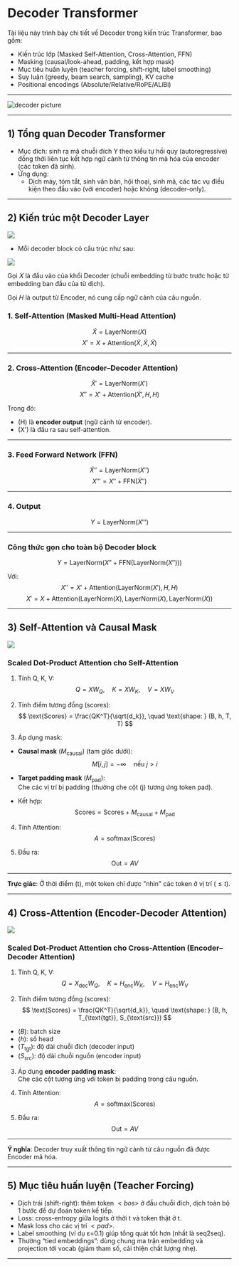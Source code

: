 # Decoder Transformer

Tài liệu này trình bày chi tiết về Decoder trong kiến trúc Transformer, bao gồm:
- Kiến trúc lớp (Masked Self-Attention, Cross-Attention, FFN)
- Masking (causal/look-ahead, padding, kết hợp mask)
- Mục tiêu huấn luyện (teacher forcing, shift-right, label smoothing)
- Suy luận (greedy, beam search, sampling), KV cache
- Positional encodings (Absolute/Relative/RoPE/ALiBi)


---

<img src="img/decoder.jfif" alt="decoder picture">

---

## 1) Tổng quan Decoder Transformer

- Mục đích: sinh ra mã chuỗi đích Y theo kiểu tự hồi quy (autoregressive) đồng thời liên tục kết hợp ngữ cảnh từ thông tin mã hóa của encoder (các token đã sinh).
- Ứng dụng:
  - Dịch máy, tóm tắt, sinh văn bản, hội thoại, sinh mã, các tác vụ điều kiện theo đầu vào (với encoder) hoặc không (decoder-only).

---

## 2) Kiến trúc một Decoder Layer 
<img src="img/decoder1.jfif">

- Mỗi decoder block có cấu trúc như sau:

<img src="img/decoder2.jfif">

Gọi 𝑋 là đầu vào của khối Decoder (chuỗi embedding từ bước trước hoặc từ embedding ban đầu của từ dịch).

Gọi 𝐻 là output từ Encoder, nó cung cấp ngữ cảnh của câu nguồn.
### 1. Self-Attention (Masked Multi-Head Attention)
$$
\tilde{X} = \text{LayerNorm}(X)
$$
$$
X' = X + \text{Attention}(\tilde{X}, \tilde{X}, \tilde{X})
$$

---

### 2. Cross-Attention (Encoder–Decoder Attention)
$$
\tilde{X}' = \text{LayerNorm}(X')
$$
$$
X'' = X' + \text{Attention}(\tilde{X}', H, H)
$$

Trong đó:  
- \(H\) là **encoder output** (ngữ cảnh từ encoder).  
- \(X'\) là đầu ra sau self-attention.  

---

### 3. Feed Forward Network (FFN)
$$
\tilde{X}'' = \text{LayerNorm}(X'')
$$
$$
X''' = X'' + \text{FFN}(\tilde{X}'')
$$

---

### 4. Output
$$
Y = \text{LayerNorm}(X''')
$$

---

### Công thức gọn cho toàn bộ Decoder block
$$
Y = \text{LayerNorm}\Big( X'' + \text{FFN}(\text{LayerNorm}(X'' )) \Big)
$$

Với:
$$
X'' = X' + \text{Attention}(\text{LayerNorm}(X'), H, H)
$$
$$
X' = X + \text{Attention}(\text{LayerNorm}(X), \text{LayerNorm}(X), \text{LayerNorm}(X))
$$

---

## 3) Self-Attention và Causal Mask

<img src="img/self_attention.jfif">

### Scaled Dot-Product Attention cho Self-Attention

1. Tính Q, K, V:
$$
Q = X W_Q, \quad K = X W_K, \quad V = X W_V
$$

2. Tính điểm tương đồng (scores):
$$
\text{Scores} = \frac{QK^T}{\sqrt{d_k}}, \quad \text{shape: } (B, h, T, T)
$$

3. Áp dụng mask:
- **Causal mask** $(M_{\text{causal}}$) (tam giác dưới):  
$$
M[i,j] = -\infty \quad \text{nếu } j > i
$$

- **Target padding mask** $(M_{\text{pad}}$):  
Che các vị trí bị padding (thường che cột \(j\) tương ứng token pad).

- Kết hợp:
$$
\text{Scores} = \text{Scores} + M_{\text{causal}} + M_{\text{pad}}
$$

4. Tính Attention:
$$
A = \text{softmax}(\text{Scores})
$$

5. Đầu ra:
$$
\text{Out} = A V
$$

---

**Trực giác**: Ở thời điểm \(t\), một token chỉ được "nhìn" các token ở vị trí $(\leq t$).


---

## 4) Cross-Attention (Encoder-Decoder Attention)

<img src="img/cross_attention.jfif">

### Scaled Dot-Product Attention cho Cross-Attention (Encoder–Decoder Attention)

1. Tính Q, K, V:
$$
Q = X_{\text{dec}} W_Q, \quad K = H_{\text{enc}} W_K, \quad V = H_{\text{enc}} W_V
$$

2. Tính điểm tương đồng (scores):
$$
\text{Scores} = \frac{QK^T}{\sqrt{d_k}}, \quad \text{shape: } (B, h, T_{\text{tgt}}, S_{\text{src}})
$$

- $(B$): batch size  
- $(h$): số head  
- $(T_{\text{tgt}}$): độ dài chuỗi đích (decoder input)  
- $(S_{\text{src}}$): độ dài chuỗi nguồn (encoder input)  

3. Áp dụng **encoder padding mask**:  
Che các cột tương ứng với token bị padding trong câu nguồn.

4. Tính Attention:
$$
A = \text{softmax}(\text{Scores})
$$

5. Đầu ra:
$$
\text{Out} = A V
$$

---

**Ý nghĩa**: Decoder truy xuất thông tin ngữ cảnh từ câu nguồn đã được Encoder mã hóa.

---

## 5) Mục tiêu huấn luyện (Teacher Forcing)

- Dịch trái (shift-right): thêm token $<bos>$ ở đầu chuỗi đích, dịch toàn bộ 1 bước để dự đoán token kế tiếp.
- Loss: cross-entropy giữa logits ở thời t và token thật ở t.
- Mask loss cho các vị trí $<pad>$.
- Label smoothing (ví dụ ε=0.1) giúp tổng quát tốt hơn (nhất là seq2seq).
- Thường “tied embeddings”: dùng chung ma trận embedding và projection tới vocab (giảm tham số, cải thiện chất lượng nhẹ).

---

